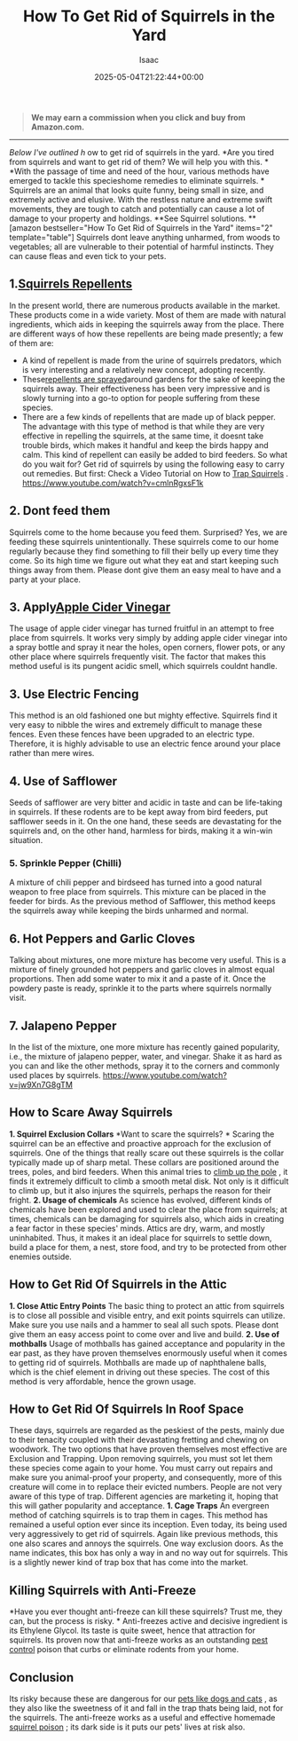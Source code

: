 ﻿---
author: Isaac
layout: post
title: How To Get Rid of Squirrels in the Yard
date: '2025-05-04T21:22:44+00:00'
categories:
- Guide
- Squirrels
tags: []
slug: /how-to-get-rid-of-squirrels-in-the-yard/
lastmod: 2025-05-07T12:21:27+03:00
---
> **We may earn a commission when you click and buy from Amazon.com.**
>

---
*Below I've outlined h*
ow to get rid of squirrels in the yard.
*Are you tired from squirrels and want to get rid of them? We will help you with this. *
*With the passage of time and need of the hour, various methods have emerged to tackle this specieshome remedies to eliminate squirrels. *
Squirrels are an animal that looks quite funny, being small in size, and extremely active and elusive. With the
restless nature and extreme swift movements, they are tough to catch and potentially can cause a lot of damage to your property and holdings.
**See Squirrel solutions. **
[amazon bestseller="How To Get Rid of Squirrels in the Yard" items="2" template="table"]
Squirrels dont leave anything unharmed, from woods to vegetables; all are vulnerable to their potential of harmful instincts.
They can cause fleas and even tick to your pets.
## 1.[Squirrels Repellents](https://pestpolicy.com/best-squirrel-repellent/)
In the present world, there are numerous products available in the market. These products come in a wide variety.
Most of them are made with natural ingredients, which aids in keeping the squirrels away from the place. There are different ways of how these repellents are being made presently; a few of them are:
- A kind of repellent is made from the urine of squirrels predators, which is very interesting and a relatively new concept, adopting recently.
- These[repellents are sprayed](https://pestpolicy.com/espree-aloe-herbal-fly-repellent-horse-spray-review/)around gardens for the sake of keeping the squirrels away. Their effectiveness has been very impressive and is slowly turning into a go-to option for people suffering from these species.
- There are a few kinds of repellents that are made up of black pepper. The advantage with this type of method is that while they are very effective in repelling the squirrels, at the same time, it doesnt take trouble birds, which makes it handful and keep the birds happy and calm. This kind of repellent can easily be added to bird feeders.
So what do you wait for? Get rid of squirrels by using the following easy to carry out remedies.
But first:
Check a Video Tutorial on How to
[Trap Squirrels](http://ipm.ucanr.edu/PMG/PESTNOTES/pn7438.html)
.
https://www.youtube.com/watch?v=cmlnRgxsF1k
## 2. Dont feed them
Squirrels come to the home because you feed them. Surprised?
Yes, we are feeding these squirrels unintentionally. These squirrels come to our home regularly because they find something to fill their belly up every time they come.
So its high time we figure out what they eat and start keeping such things away from them. Please dont give them an easy meal to have and a party at your place.
## 3. Apply[Apple Cider Vinegar](https://pestpolicy.com/does-apple-cider-vinegar-kill-fleas/)
The usage of apple cider vinegar has turned fruitful in an attempt to free place from squirrels.
It works very simply by adding apple cider vinegar into a spray bottle and spray it near the holes, open corners, flower pots, or any other place where squirrels frequently visit.
The factor that makes this method useful is its pungent acidic smell, which squirrels couldnt handle.
## 3. Use Electric Fencing
This method is an old fashioned one but mighty effective. Squirrels find it very easy to nibble the wires and extremely difficult to manage these fences.
Even these fences have been upgraded to an electric type. Therefore, it is highly advisable to use an electric fence around your place rather than mere wires.
## 4. Use of Safflower
Seeds of safflower are very bitter and acidic in taste and can be life-taking in squirrels. If these rodents are to be kept away from bird feeders, put safflower seeds in it.
On the one hand, these seeds are devastating for the squirrels and, on the other hand, harmless for birds, making it a win-win situation.
### 5. Sprinkle Pepper (Chilli)
A mixture of chili pepper and birdseed has turned into a good natural weapon to free place from squirrels. This mixture can be placed in the feeder for birds.
As the previous method of Safflower, this method keeps the squirrels away while keeping the birds unharmed and normal.
## 6. Hot Peppers and Garlic Cloves
Talking about mixtures, one more mixture has become very useful. This is a mixture of finely grounded hot peppers and garlic cloves in almost equal proportions.
Then add some water to mix it and a paste of it. Once the powdery paste is ready, sprinkle it to the parts where squirrels normally visit.
## 7. Jalapeno Pepper
In the list of the mixture, one more mixture has recently gained popularity, i.e., the mixture of jalapeno pepper, water, and vinegar.
Shake it as hard as you can and like the other methods, spray it to the corners and commonly used places by squirrels.
https://www.youtube.com/watch?v=jw9Xn7G8gTM
## How to Scare Away Squirrels
**1. Squirrel Exclusion Collars**
*Want to scare the squirrels? *
Scaring the squirrel can be an effective and proactive approach for the exclusion of squirrels. One of the things that really scare out these squirrels is the collar typically made up of sharp metal.
These collars are positioned around the trees, poles, and bird feeders. When this animal tries to
[climb up the pole](https://pestpolicy.com/can-bed-bugs-climb-metal-or-plastic/)
, it finds it extremely difficult to climb a smooth metal disk. Not only is it difficult to climb up, but it also injures the squirrels, perhaps the reason for their fright.
**2. Usage of chemicals**
As science has evolved, different kinds of chemicals have been explored and used to clear the place from squirrels; at
times, chemicals can be damaging for squirrels also, which aids in creating a fear factor in these species' minds.
Attics are dry, warm, and mostly uninhabited. Thus, it makes it an ideal place for squirrels to settle down, build a place for them, a nest, store food, and try to be protected from other enemies outside.
## How to Get Rid Of Squirrels in the Attic
**1. Close Attic Entry Points**
The basic thing to protect an attic from squirrels is to close all possible and visible entry, and exit points squirrels can utilize.
Make sure you use nails and a hammer to seal all such spots. Please dont give them an easy access point to come over and live and build.
**2. Use of mothballs**
Usage of mothballs has gained acceptance and popularity in the ear past, as they have proven themselves enormously useful when it comes to getting rid of squirrels.
Mothballs are made up of naphthalene balls, which is the chief element in driving out these species. The cost of this method is very affordable, hence the grown usage.
## How to Get Rid Of Squirrels In Roof Space
These days, squirrels are regarded as the peskiest of the pests, mainly due to their tenacity coupled with their devastating fretting and chewing on woodwork.
The two options that have proven themselves most effective are Exclusion and Trapping.
Upon removing squirrels, you must sot let them these species come again to your home.
You must carry out repairs and make sure you animal-proof your property, and consequently, more of this creature will come in to replace their evicted numbers.
People are not very aware of this type of trap. Different agencies are marketing it, hoping that this will gather popularity and acceptance.
**1. Cage Traps**
An evergreen method of catching squirrels is to trap them in cages. This method has remained a useful option ever since its inception.
Even today, its being used very aggressively to get rid of squirrels. Again like previous methods, this one also scares and annoys the squirrels.
One way exclusion doors.
As the name indicates, this box has only a way in and no way out for squirrels. This is a slightly newer kind of trap box that has come into the market.
## Killing Squirrels with Anti-Freeze
*Have you ever thought anti-freeze can kill these squirrels? Trust me, they can, but the process is risky. *
Anti-freezes active and decisive ingredient is its Ethylene Glycol. Its taste is quite sweet, hence that attraction for squirrels.
Its proven now that anti-freeze works as an outstanding
[pest control](https://pestpolicy.com/flying-ants-vs-termites/)
poison that curbs or eliminate rodents from your home.
## Conclusion
Its risky because these are dangerous for our
[pets like dogs and cats](https://pestpolicy.com/what-is-blep-in-pets-cats-and-dogs/)
, as they also like the sweetness of it and fall in the trap thats being laid, not for the squirrels.
The anti-freeze works as a useful and effective homemade
[squirrel poison](https://pestpolicy.com/best-poison-for-squirrels/)
; its dark side is it puts our pets' lives at risk also.